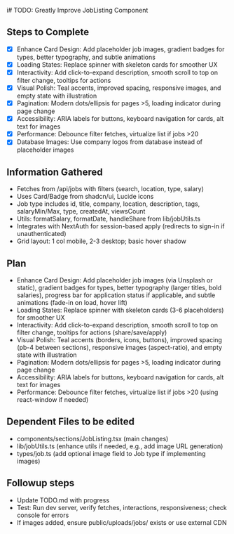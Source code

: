 i# TODO: Greatly Improve JobListing Component

## Steps to Complete
- [x] Enhance Card Design: Add placeholder job images, gradient badges for types, better typography, and subtle animations
- [x] Loading States: Replace spinner with skeleton cards for smoother UX
- [x] Interactivity: Add click-to-expand description, smooth scroll to top on filter change, tooltips for actions
- [x] Visual Polish: Teal accents, improved spacing, responsive images, and empty state with illustration
- [x] Pagination: Modern dots/ellipsis for pages >5, loading indicator during page change
- [x] Accessibility: ARIA labels for buttons, keyboard navigation for cards, alt text for images
- [x] Performance: Debounce filter fetches, virtualize list if jobs >20
- [x] Database Images: Use company logos from database instead of placeholder images

## Information Gathered
- Fetches from /api/jobs with filters (search, location, type, salary)
- Uses Card/Badge from shadcn/ui, Lucide icons
- Job type includes id, title, company, location, description, tags, salaryMin/Max, type, createdAt, viewsCount
- Utils: formatSalary, formatDate, handleShare from lib/jobUtils.ts
- Integrates with NextAuth for session-based apply (redirects to sign-in if unauthenticated)
- Grid layout: 1 col mobile, 2-3 desktop; basic hover shadow

## Plan
- Enhance Card Design: Add placeholder job images (via Unsplash or static), gradient badges for types, better typography (larger titles, bold salaries), progress bar for application status if applicable, and subtle animations (fade-in on load, hover lift)
- Loading States: Replace spinner with skeleton cards (3-6 placeholders) for smoother UX
- Interactivity: Add click-to-expand description, smooth scroll to top on filter change, tooltips for actions (share/save/apply)
- Visual Polish: Teal accents (borders, icons, buttons), improved spacing (pb-4 between sections), responsive images (aspect-ratio), and empty state with illustration
- Pagination: Modern dots/ellipsis for pages >5, loading indicator during page change
- Accessibility: ARIA labels for buttons, keyboard navigation for cards, alt text for images
- Performance: Debounce filter fetches, virtualize list if jobs >20 (using react-window if needed)

## Dependent Files to be edited
- components/sections/JobListing.tsx (main changes)
- lib/jobUtils.ts (enhance utils if needed, e.g., add image URL generation)
- types/job.ts (add optional image field to Job type if implementing images)

## Followup steps
- Update TODO.md with progress
- Test: Run dev server, verify fetches, interactions, responsiveness; check console for errors
- If images added, ensure public/uploads/jobs/ exists or use external CDN

